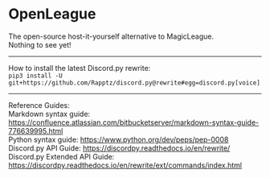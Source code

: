 OpenLeague
==========
The open-source host-it-yourself alternative to MagicLeague.<br>
Nothing to see yet!
***
How to install the latest Discord.py rewrite:<br>
``pip3 install -U git+https://github.com/Rapptz/discord.py@rewrite#egg=discord.py[voice]``
***
Reference Guides:<br>
Markdown syntax guide: https://confluence.atlassian.com/bitbucketserver/markdown-syntax-guide-776639995.html<br>
Python syntax guide: https://www.python.org/dev/peps/pep-0008<br>
Discord.py API Guide: https://discordpy.readthedocs.io/en/rewrite/<br>
Discord.py Extended API Guide: https://discordpy.readthedocs.io/en/rewrite/ext/commands/index.html